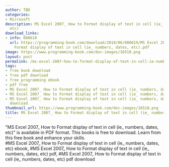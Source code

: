 ```yaml
---
author: TBD
categories:
- Microsoft
description: MS Excel 2007_ How to Format display of text in cell (ie_ numbers, dates,
  etc)
download_links:
- info: 080619
  url: https://programming-book.com/download/2019/06/080619/MS Excel 2007_ How to
    Format display of text in cell (ie_ numbers, dates, etc).pdf
image: https://www.programming-book.com/doc-images/16518.png
layout: post
permalink: /ms-excel-2007-how-to-format-display-of-text-in-cell-ie-numbers-dates-etc.html
tags:
- free book download
- free pdf download
- free programming ebook
- pdf free
- MS Excel 2007_ How to Format display of text in cell (ie_ numbers, dates, etc) ebook
- MS Excel 2007_ How to Format display of text in cell (ie_ numbers, dates, etc) pdf
- MS Excel 2007_ How to Format display of text in cell (ie_ numbers, dates, etc) pdf
  download
thumbnail_url: https://www.programming-book.com/doc-images/16518.png
title: MS Excel 2007_ How to Format display of text in cell (ie_ numbers, dates, etc)
---
```


 
<div class="item-desc text-justify">
  "MS Excel 2007_ How to Format display of text in cell (ie_ numbers, dates, etc)" is available in PDF format. This books is free to download. Learn from this free book and enhance your skills.
  <br>
  #MS Excel 2007_ How to Format display of text in cell (ie_ numbers, dates, etc) ebook, #MS Excel 2007_ How to Format display of text in cell (ie_ numbers, dates, etc) pdf, #MS Excel 2007_ How to Format display of text in cell (ie_ numbers, dates, etc) pdf download
</div>
